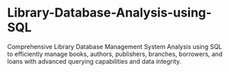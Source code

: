# Library-Database-Analysis-using-SQL
Comprehensive Library Database Management System Analysis using SQL to efficiently manage books, authors, publishers, branches, borrowers, and loans with advanced querying capabilities and data integrity.
